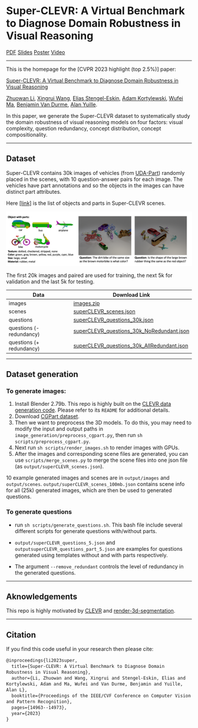 # Super-CLEVR: A Virtual Benchmark to Diagnose Domain Robustness in Visual Reasoning

[PDF](https://arxiv.org/pdf/2212.00259.pdf)
[Slides](https://www.cs.jhu.edu/~zhuowan/zhuowan/SuperCLEVR/documents/Super-CLEVR.pdf)
[Poster](https://www.cs.jhu.edu/~zhuowan/zhuowan/SuperCLEVR/documents/poster.pdf)
[Video](https://www.youtube.com/watch?v=DWRp_70ypiA)
<!-- (https://www.cs.jhu.edu/~zhuowan/zhuowan/SuperCLEVR/obj_part_list/all_objects.html) -->

------------

This is the homepage for the [CVPR 2023 highlight (top 2.5%)] paper: 

[Super-CLEVR: A Virtual Benchmark to Diagnose Domain Robustness in Visual Reasoning](https://arxiv.org/abs/2212.00259) 

[Zhuowan Li](https://lizw14.github.io/), [Xingrui Wang](https://xingruiwang.github.io), [Elias Stengel-Eskin](https://esteng.github.io), [Adam Kortylewski](https://gvrl.mpi-inf.mpg.de/), [Wufei Ma](https://wufeim.github.io), [Benjamin Van Durme](https://www.cs.jhu.edu/~vandurme/), [Alan Yuille](https://www.cs.jhu.edu/~ayuille/).


In this paper, we generate the Super-CLEVR dataset to systematically study the domain robustness of visual reasoning models on four factors: visual complexity, question redundancy, concept distribution, concept compositionality.

------------
## Dataset
Super-CLEVR contains 30k images of vehicles (from [UDA-Part](https://qliu24.github.io/udapart/)) randomly placed in the scenes, with 10 question-answer pairs for each image. The vehicles have part annotations and so the objects in the images can have distinct part attributes. 

Here [[link]](https://www.cs.jhu.edu/~zhuowan/zhuowan/SuperCLEVR/obj_part_list/all_objects.html) is the list of objects and parts in Super-CLEVR scenes. 

<div align="center">
  <img src="images/github.png" width="800px">
</div>

The first 20k images and paired are used for training, the next 5k for validation and the last 5k for testing.

| Data                     |Download Link|
|--------------------------|---|
| images                   |[images.zip](https://www.cs.jhu.edu/~zhuowan/zhuowan/SuperCLEVR/to_be_released/images.zip)|
| scenes                   |[superCLEVR_scenes.json](https://www.cs.jhu.edu/~zhuowan/zhuowan/SuperCLEVR/to_be_released/superCLEVR_scenes.json)|
| questions                |[superCLEVR_questions_30k.json](https://www.cs.jhu.edu/~zhuowan/zhuowan/SuperCLEVR/to_be_released/superCLEVR_questions_30k.json)|
| questions (- redundancy) |[superCLEVR_questions_30k_NoRedundant.json](https://www.cs.jhu.edu/~zhuowan/zhuowan/SuperCLEVR/to_be_released/superCLEVR_questions_30k_NoRedundant.json)|
| questions (+ redundancy)  |[superCLEVR_questions_30k_AllRedundant.json](https://www.cs.jhu.edu/~zhuowan/zhuowan/SuperCLEVR/to_be_released/superCLEVR_questions_30k_AllRedundant.json)|


--------------

## Dataset generation
### To generate images:
1. Install Blender 2.79b. This repo is highly built on the [CLEVR data generation code](https://github.com/facebookresearch/clevr-dataset-gen). Please refer to its `README` for additional details.
2. Download [CGPart dataset](https://github.com/qliu24/render-3d-segmentation). 
3. Then we want to preprocess the 3D models. To do this, you may need to modify the input and output paths in `image_generation/preprocess_cgpart.py`, then run `sh scripts/preprocess_cgpart.py`. 
4. Next run `sh scripts/render_images.sh` to render images with GPUs. 
5. After the images and corresponding scene files are generated, you can use `scripts/merge_scenes.py` to merge the scene files into one json file (as `output/superCLEVR_scenes.json`).

10 example generated images and scenes are in `output/images` and `output/scenes`. `output/superCLEVR_scenes_100mb.json` contains scene info for all (25k) generated images, which are then be used to generated questions.

### To generate questions
- run `sh scripts/generate_questions.sh`. This bash file include several different scripts for generate questions with/without parts.

- `output/superCLEVR_questions_5.json` and `outputsuperCLEVR_questions_part_5.json` are examples for questions generated using templates without and with parts respectively.

- The argument `--remove_redundant` controls the level of redundancy in the generated questions.

-----------
## Aknowledgements
This repo is highly motivated by [CLEVR](https://github.com/facebookresearch/clevr-dataset-gen) and [render-3d-segmentation](https://github.com/qliu24/render-3d-segmentation).

--------------
## Citation
If you find this code useful in your research then please cite:

```
@inproceedings{li2023super,
  title={Super-CLEVR: A Virtual Benchmark to Diagnose Domain Robustness in Visual Reasoning},
  author={Li, Zhuowan and Wang, Xingrui and Stengel-Eskin, Elias and Kortylewski, Adam and Ma, Wufei and Van Durme, Benjamin and Yuille, Alan L},
  booktitle={Proceedings of the IEEE/CVF Conference on Computer Vision and Pattern Recognition},
  pages={14963--14973},
  year={2023}
}
```